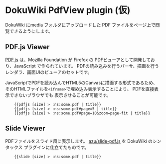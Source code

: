 # DokuWiki PdfView plugin (仮)

DokuWiki にmedia フォルダにアップロードした PDF ファイルをページ上で閲覧できるようにします。

## PDF.js Viewer

[PDF.js](https://mozilla.github.io/pdf.js/) は、Mozilla Foundation が Firefox の PDFビューアとして開発しており、JavaScript で作られています。
PDFの読み込みを行うパーサ、描画を行うレンダラ、画面UIのビューアのセットです。

JavaScriptでPDFを読み込んでHTML5のCanvasに描画する形式であるため、
そのHTMLファイルを`<iframe>`で埋め込み表示することにより、
PDFを直接表示できないブラウザでも 表示させることが可能です。

        {{pdfjs [size] > :ns:some.pdf | title}}
        {{pdfjs [size] > :ns:some.pdf#page=5 | title}}
        {{pdfjs [size] > :ns:some.pdf#page=10&zoom=page-fit | title}}

## Slide Viewer

PDFファイルをスライド風に表示します。 
[azu/slide-pdf.js](https://github.com/azu/slide-pdf.js) を DokuWiki のシンタックス プラグインに仕立てたものです。

        {{slide [size] > :ns:some.pdf | title}}
